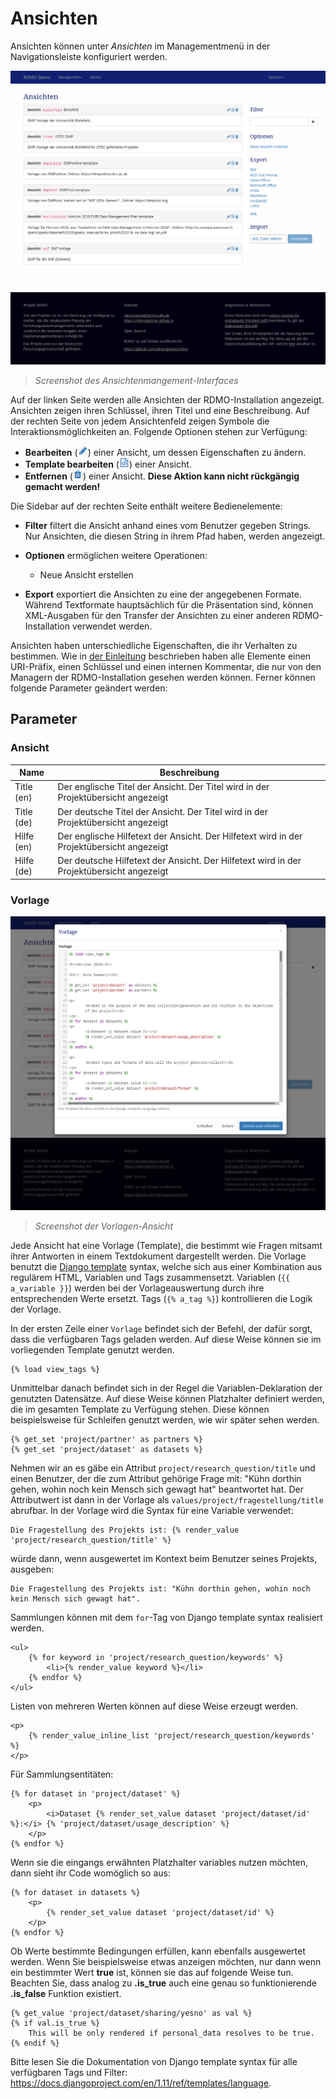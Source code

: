 # Ansichten

Ansichten können unter *Ansichten* im Managementmenü in der Navigationsleiste konfiguriert werden.

![](../_static/img/screens/ansichten.png)
> *Screenshot des Ansichtenmangement-Interfaces*

Auf der linken Seite werden alle Ansichten der RDMO-Installation angezeigt. Ansichten zeigen ihren Schlüssel, ihren Titel und eine Beschreibung. Auf der rechten Seite von jedem Ansichtenfeld zeigen Symbole die Interaktionsmöglichkeiten an. Folgende Optionen stehen zur Verfügung:

* **Bearbeiten** (![](../_static/img/icons/update.png)) einer Ansicht, um dessen Eigenschaften zu ändern.
* **Template bearbeiten** (![](../_static/img/icons/template.png)) einer Ansicht.
* **Entfernen** (![](../_static/img/icons/delete.png)) einer Ansicht. **Diese Aktion kann nicht rückgängig gemacht werden!**

Die Sidebar auf der rechten Seite enthält weitere Bedienelemente:

* **Filter** filtert die Ansicht anhand eines vom Benutzer gegeben Strings. Nur Ansichten, die diesen String in ihrem Pfad haben, werden angezeigt.
* **Optionen** ermöglichen weitere Operationen:

  * Neue Ansicht erstellen

* **Export** exportiert die Ansichten zu eine der angegebenen Formate. Während Textformate hauptsächlich für die Präsentation sind, können XML-Ausgaben für den Transfer der Ansichten zu einer anderen RDMO-Installation verwendet werden.

Ansichten haben unterschiedliche Eigenschaften, die ihr Verhalten zu bestimmen. Wie in [der Einleitung](../index.html) beschrieben haben alle Elemente einen URI-Präfix, einen Schlüssel und einen internen Kommentar, die nur von den Managern der RDMO-Installation gesehen werden können. Ferner können folgende Parameter geändert werden:


## Parameter

### Ansicht

|Name|Beschreibung|
|-|-|
|Title (en)|Der englische Titel der Ansicht. Der Titel wird in der Projektübersicht angezeigt|
|Title (de)|Der deutsche Titel der Ansicht. Der Titel wird in der Projektübersicht angezeigt|
|Hilfe (en)|Der englische Hilfetext der Ansicht. Der Hilfetext wird in der Projektübersicht angezeigt|
|Hilfe (de)|Der deutsche Hilfetext der Ansicht. Der Hilfetext wird in der Projektübersicht angezeigt|


### Vorlage

![](../_static/img/screens/vorlage.png)
> *Screenshot der Vorlagen-Ansicht*

Jede Ansicht hat eine Vorlage (Template), die bestimmt wie Fragen mitsamt ihrer Antworten in einem Textdokument dargestellt werden. Die Vorlage benutzt die [Django template](https://docs.djangoproject.com/en/1.11/ref/templates/language/) syntax, welche sich aus einer Kombination aus regulärem HTML, Variablen und Tags zusammensetzt. Variablen (`{{ a_variable }}`) werden bei der Vorlageauswertung durch ihre entsprechenden Werte ersetzt. Tags (`{% a_tag %}`) kontrollieren die Logik der Vorlage.

In der ersten Zeile einer `Vorlage` befindet sich der Befehl, der dafür sorgt, dass die verfügbaren Tags geladen werden. Auf diese Weise können sie im vorliegenden Template genutzt werden.

```django
{% load view_tags %}
```

Unmittelbar danach befindet sich in der Regel die Variablen-Deklaration der genutzten Datensätze. Auf diese Weise können Platzhalter definiert werden, die im gesamten Template zu Verfügung stehen. Diese können beispielsweise für Schleifen genutzt werden, wie wir später sehen werden.

```django
{% get_set 'project/partner' as partners %}
{% get_set 'project/dataset' as datasets %}
```

Nehmen wir an es gäbe ein Attribut `project/research_question/title` und einen Benutzer, der die zum Attribut gehörige Frage mit: "Kühn dorthin gehen, wohin noch kein Mensch sich gewagt hat" beantwortet hat. Der Attributwert ist dann in der Vorlage als `values/project/fragestellung/title` abrufbar. In der Vorlage wird die Syntax für eine Variable verwendet:

```django
Die Fragestellung des Projekts ist: {% render_value 'project/research_question/title' %}
```

würde dann, wenn ausgewertet im Kontext beim Benutzer seines Projekts, ausgeben:

```django
Die Fragestellung des Projekts ist: "Kühn dorthin gehen, wohin noch kein Mensch sich gewagt hat".
```

Sammlungen können mit dem `for`-Tag von Django template syntax realisiert werden.

```django
<ul>
    {% for keyword in 'project/research_question/keywords' %}
        <li>{% render_value keyword %}</li>
    {% endfor %}
</ul>
```

Listen von mehreren Werten können auf diese Weise erzeugt werden.

```django
<p>
    {% render_value_inline_list 'project/research_question/keywords' %}
</p>
```

Für Sammlungsentitäten:

```django
{% for dataset in 'project/dataset' %}
    <p>
        <i>Dataset {% render_set_value dataset 'project/dataset/id' %}:</i> {% 'project/dataset/usage_description' %}
    </p>
{% endfor %}
```

Wenn sie die eingangs erwähnten Platzhalter variables nutzen möchten, dann sieht ihr Code womöglich so aus:

```django
{% for dataset in datasets %}
    <p>
        {% render_set_value dataset 'project/dataset/id' %}
    </p>
{% endfor %}
```

Ob Werte bestimmte Bedingungen erfüllen, kann ebenfalls ausgewertet werden. Wenn Sie beispielsweise etwas anzeigen möchten, nur dann wenn ein bestimmter Wert **true** ist, können sie das auf folgende Weise tun. Beachten Sie, dass analog zu **.is_true** auch eine genau so funktionierende **.is_false** Funktion existiert.

```django
{% get_value 'project/dataset/sharing/yesno' as val %}
{% if val.is_true %}
    This will be only rendered if personal_data resolves to be true.
{% endif %}
```

Bitte lesen Sie die Dokumentation von Django template syntax für alle verfügbaren Tags und Filter: <https://docs.djangoproject.com/en/1.11/ref/templates/language>.
